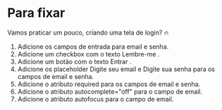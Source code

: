 # Para fixar
Vamos praticar um pouco, criando uma tela de login? 🔥
1. Adicione os campos de entrada para email e senha.
2. Adicione um checkbox com o texto Lembre-me .
3. Adicione um botão com o texto Entrar .
4. Adicione os placeholder Digite seu email e Digite sua senha para os campos de email e senha.
5. Adicione o atributo required para os campos de email e senha.
6. Adicione o atributo autocomplete="off" para o campo de email.
7. Adicione o atributo autofocus para o campo de email.